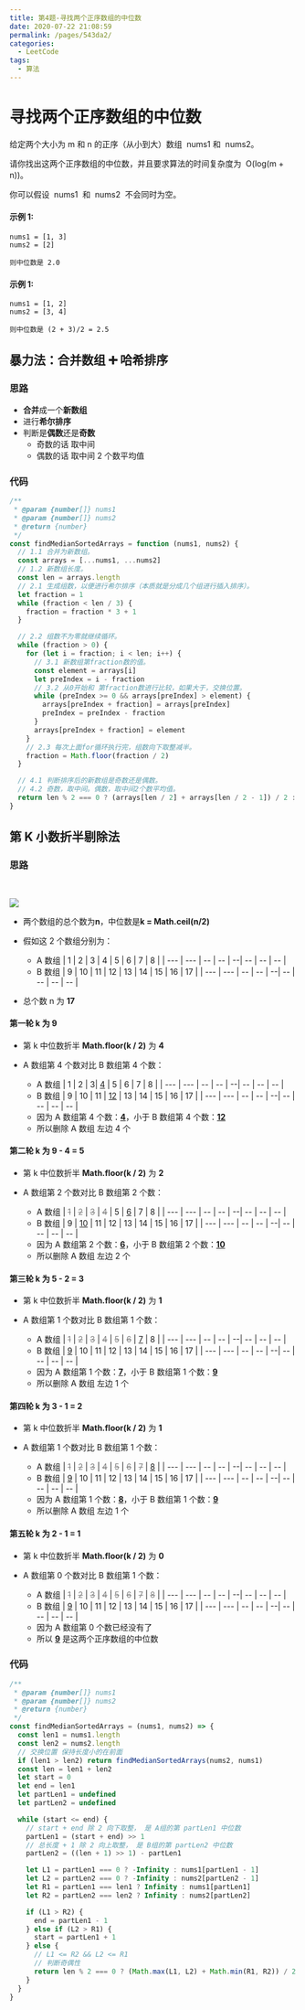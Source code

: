 ```yaml
---
title: 第4题-寻找两个正序数组的中位数
date: 2020-07-22 21:08:59
permalink: /pages/543da2/
categories:
  - LeetCode
tags:
  - 算法
---
```


# 寻找两个正序数组的中位数

给定两个大小为 m 和 n 的正序（从小到大）数组  nums1 和  nums2。

请你找出这两个正序数组的中位数，并且要求算法的时间复杂度为  O(log(m + n))。

你可以假设  nums1  和  nums2  不会同时为空。

#### 示例 1:

```
nums1 = [1, 3]
nums2 = [2]

则中位数是 2.0
```

#### 示例 1:

```
nums1 = [1, 2]
nums2 = [3, 4]

则中位数是 (2 + 3)/2 = 2.5
```

<!-- more -->

## 暴力法：合并数组 ➕ 哈希排序

### 思路

- **合并**成一个**新数组**
- 进行**希尔排序**
- 判断是**偶数**还是**奇数**
  - 奇数的话 取中间
  - 偶数的话 取中间 2 个数平均值

### 代码

```JavaScript
/**
 * @param {number[]} nums1
 * @param {number[]} nums2
 * @return {number}
 */
const findMedianSortedArrays = function (nums1, nums2) {
  // 1.1 合并为新数组。
  const arrays = [...nums1, ...nums2]
  // 1.2 新数组长度。
  const len = arrays.length
  // 2.1 生成组数，以便进行希尔排序（本质就是分成几个组进行插入排序）。
  let fraction = 1
  while (fraction < len / 3) {
    fraction = fraction * 3 + 1
  }

  // 2.2 组数不为零就继续循环。
  while (fraction > 0) {
    for (let i = fraction; i < len; i++) {
      // 3.1 新数组第fraction数的值。
      const element = arrays[i]
      let preIndex = i - fraction
      // 3.2 从0开始和 第fraction数进行比较，如果大于，交换位置。
      while (preIndex >= 0 && arrays[preIndex] > element) {
        arrays[preIndex + fraction] = arrays[preIndex]
        preIndex = preIndex - fraction
      }
      arrays[preIndex + fraction] = element
    }
    // 2.3 每次上面for循环执行完，组数向下取整减半。
    fraction = Math.floor(fraction / 2)
  }

  // 4.1 判断排序后的新数组是奇数还是偶数。
  // 4.2 奇数，取中间。偶数，取中间2个数平均值。
  return len % 2 === 0 ? (arrays[len / 2] + arrays[len / 2 - 1]) / 2 : arrays[(len - 1) / 2]
}
```

## 第 K 小数折半剔除法

### 思路


<img style="margin: 30px 0 0;" src="https://cdn.jsdelivr.net/gh/xiaojun996/CDN/images/leetcode/1600781682790.png" />

- 两个数组的总个数为**n**，中位数是**k = Math.ceil(n/2)**
- 假如这 2 个数组分别为：

  - A 数组
    | 1 | 2 | 3 | 4 | 5 | 6 | 7 | 8 |
    | --- | --- | -- | -- | --| -- | -- | -- |
  - B 数组
    | 9 | 10 | 11 | 12 | 13 | 14 | 15 | 16 | 17 |
    | --- | --- | -- | -- | --| -- | -- | -- | -- |

- 总个数 n 为 **17**
#### 第一轮 k 为 9

  - 第 k 中位数折半 **Math.floor(k / 2)** 为 **4**
  - A 数组第 4 个数对比 B 数组第 4 个数：

    - A 数组
      | 1 | 2 | 3| <u>4</u> | 5 | 6 | 7 | 8 |
      | --- | --- | -- | -- | --| -- | -- | -- |
    - B 数组
      | 9 | 10 | 11 | <u>12</u> | 13 | 14 | 15 | 16 | 17 |
      | --- | --- | -- | -- | --| -- | -- | -- | -- |
    - 因为 A 数组第 4 个数：**<u>4</u>**，小于 B 数组第 4 个数：**<u>12</u>**
    - 所以删除 A 数组 左边 4 个

#### 第二轮 k 为 9 - 4 = 5

  - 第 k 中位数折半 **Math.floor(k / 2)** 为 **2**
  - A 数组第 2 个数对比 B 数组第 2 个数：

    - A 数组
      | <font color=grey>~~1~~</font> | <font color=grey>~~2~~</font> | <font color=grey>~~3~~</font> | <font color=grey>~~4~~</font> | 5 | <u>6</u> | 7 | 8 |
      | --- | --- | -- | -- | --| -- | -- | -- |
    - B 数组
      | 9 | <u>10</u> | 11 | 12 | 13 | 14 | 15 | 16 | 17 |
      | --- | --- | -- | -- | --| -- | -- | -- | -- |
    - 因为 A 数组第 2 个数：**<u>6</u>**，小于 B 数组第 2 个数：**<u>10</u>**
    - 所以删除 A 数组 左边 2 个

#### 第三轮 k 为 5 - 2 = 3

  - 第 k 中位数折半 **Math.floor(k / 2)** 为 **1**
  - A 数组第 1 个数对比 B 数组第 1 个数：

    - A 数组
      | <font color=grey>~~1~~</font> | <font color=grey>~~2~~</font> | <font color=grey>~~3~~</font> | <font color=grey>~~4~~</font> | <font color=grey>~~5~~</font> | <font color=grey>~~6~~</font> | <u>7</u> | 8 |
      | --- | --- | -- | -- | --| -- | -- | -- |
    - B 数组
      | <u>9</u> | 10 | 11 | 12 | 13 | 14 | 15 | 16 | 17 |
      | --- | --- | -- | -- | --| -- | -- | -- | -- |
    - 因为 A 数组第 1 个数：**<u>7</u>**，小于 B 数组第 1 个数：**<u>9</u>**
    - 所以删除 A 数组 左边 1 个

#### 第四轮 k 为 3 - 1 = 2

  - 第 k 中位数折半 **Math.floor(k / 2)** 为 **1**
  - A 数组第 1 个数对比 B 数组第 1 个数：

    - A 数组
      | <font color=grey>~~1~~</font> | <font color=grey>~~2~~</font> | <font color=grey>~~3~~</font> | <font color=grey>~~4~~</font> | <font color=grey>~~5~~</font> | <font color=grey>~~6~~</font> | <font color=grey>~~7~~</font> | <u>8</u> |
      | --- | --- | -- | -- | --| -- | -- | -- |
    - B 数组
      | <u>9</u> | 10 | 11 | 12 | 13 | 14 | 15 | 16 | 17 |
      | --- | --- | -- | -- | --| -- | -- | -- | -- |
    - 因为 A 数组第 1 个数：**<u>8</u>**，小于 B 数组第 1 个数：**<u>9</u>**
    - 所以删除 A 数组 左边 1 个

#### 第五轮 k 为 2 - 1 = 1

  - 第 k 中位数折半 **Math.floor(k / 2)** 为 **0**
  - A 数组第 0 个数对比 B 数组第 1 个数：

    - A 数组
      | <font color=grey>~~1~~</font> | <font color=grey>~~2~~</font> | <font color=grey>~~3~~</font> | <font color=grey>~~4~~</font> | <font color=grey>~~5~~</font> | <font color=grey>~~6~~</font> | <font color=grey>~~7~~</font> | <font color=grey>~~8~~</font> |
      | --- | --- | -- | -- | --| -- | -- | -- |
    - B 数组
      | <u>9</u> | 10 | 11 | 12 | 13 | 14 | 15 | 16 | 17 |
      | --- | --- | -- | -- | --| -- | -- | -- | -- |
    - 因为 A 数组第 0 个数已经没有了
    - 所以 **<u>9</u>** 是这两个正序数组的中位数

### 代码

```JavaScript
/**
 * @param {number[]} nums1
 * @param {number[]} nums2
 * @return {number}
 */
const findMedianSortedArrays = (nums1, nums2) => {
  const len1 = nums1.length
  const len2 = nums2.length
  // 交换位置 保持长度小的在前面
  if (len1 > len2) return findMedianSortedArrays(nums2, nums1)
  const len = len1 + len2
  let start = 0
  let end = len1
  let partLen1 = undefined
  let partLen2 = undefined

  while (start <= end) {
    // start + end 除 2 向下取整， 是 A组的第 partLen1 中位数
    partLen1 = (start + end) >> 1
    // 总长度 + 1 除 2 向上取整， 是 B组的第 partLen2 中位数
    partLen2 = ((len + 1) >> 1) - partLen1

    let L1 = partLen1 === 0 ? -Infinity : nums1[partLen1 - 1]
    let L2 = partLen2 === 0 ? -Infinity : nums2[partLen2 - 1]
    let R1 = partLen1 === len1 ? Infinity : nums1[partLen1]
    let R2 = partLen2 === len2 ? Infinity : nums2[partLen2]

    if (L1 > R2) {
      end = partLen1 - 1
    } else if (L2 > R1) {
      start = partLen1 + 1
    } else {
      // L1 <= R2 && L2 <= R1
      // 判断奇偶性
      return len % 2 === 0 ? (Math.max(L1, L2) + Math.min(R1, R2)) / 2 : Math.max(L1, L2)
    }
  }
}
```